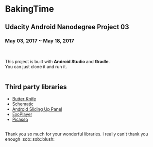 # BakingTime
## Udacity Android Nanodegree Project 03
### May 03, 2017 ~ May 18, 2017
<br><br>
This project is built with **Android Studio** and **Gradle**.<br>You can just clone it and run it.
<br><br>
## **Third party libraries**

- [Butter Knife](http://jakewharton.github.io/butterknife/)
- [Schematic](https://github.com/SimonVT/schematic)
- [Android Sliding Up Panel](https://github.com/umano/AndroidSlidingUpPanel)
- [ExoPlayer](https://github.com/google/ExoPlayer)
- [Picasso](http://square.github.io/picasso/)
<br>
Thank you so much for your wonderful libraries. I really can't thank you enough :sob::sob::blush:
